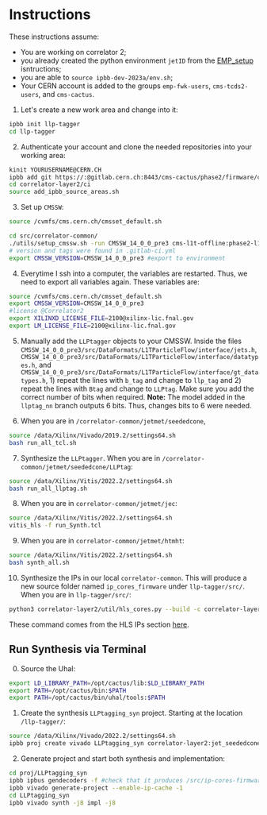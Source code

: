 # Instructions

These instructions assume:
* You are working on correlator 2;
* you already created the python environment `jetID` from the [EMP_setup](https://github.com/Brainz22/useful_notes/blob/main/EMP_setup.md) isntructions;
* you are able to `source ipbb-dev-2023a/env.sh`;
* Your CERN account is added to the groups `emp-fwk-users`, `cms-tcds2-users`, and `cms-cactus`.

1. Let's create a new work area and change into it:
```bash
ipbb init llp-tagger
cd llp-tagger
```
2. Authenticate your account and clone the needed repositories into your working area:
```bash
kinit YOURUSERNAME@CERN.CH
ipbb add git https://:@gitlab.cern.ch:8443/cms-cactus/phase2/firmware/correlator-layer2.git -b llptag_nn
cd correlator-layer2/ci
source add_ipbb_source_areas.sh
```

3. Set up `CMSSW`:
```bash
source /cvmfs/cms.cern.ch/cmsset_default.sh

cd src/correlator-common/
./utils/setup_cmssw.sh -run CMSSW_14_0_0_pre3 cms-l1t-offline:phase2-l1t-integration-14_0_0_pre3 phase2-l1t-1400pre3_v9 
# version and tags were found in .gitlab-ci.yml
export CMSSW_VERSION=CMSSW_14_0_0_pre3 #export to environment
```

4. Everytime I ssh into a computer, the variables are restarted. Thus, we need to export all variables again. These variables are:
```bash
source /cvmfs/cms.cern.ch/cmsset_default.sh
export CMSSW_VERSION=CMSSW_14_0_0_pre3
#license @Correlator2
export XILINXD_LICENSE_FILE=2100@xilinx-lic.fnal.gov
export LM_LICENSE_FILE=2100@xilinx-lic.fnal.gov
```

5. Manually add the `LLPtagger` objects to your CMSSW. Inside the files `CMSSW_14_0_0_pre3/src/DataFormats/L1TParticleFlow/interface/jets.h`, `CMSSW_14_0_0_pre3/src/DataFormats/L1TParticleFlow/interface/datatypes.h`, and `CMSSW_14_0_0_pre3/src/DataFormats/L1TParticleFlow/interface/gt_datatypes.h`, 1) repeat the lines with `b_tag` and change to `llp_tag` and 2) repeat the lines with `Btag` and change to `LLPtag`. Make sure you add the correct number of bits when required. **Note:** The model added in the `llptag_nn` branch outputs 6 bits. Thus, changes bits to 6 were needed.

6. When you are in `/correlator-common/jetmet/seededcone`, 
```bash
source /data/Xilinx/Vivado/2019.2/settings64.sh
bash run_all_tcl.sh
```

7. Synthesize the `LLPtagger`. When you are in `/correlator-common/jetmet/seededcone/LLPtag`:
```bash
source /data/Xilinx/Vitis/2022.2/settings64.sh
bash run_all_llptag.sh
```

8. When you are in `correlator-common/jetmet/jec`:
```bash
source /data/Xilinx/Vitis/2022.2/settings64.sh
vitis_hls -f run_Synth.tcl
```

9. When you are in `correlator-common/jetmet/htmht`:
```bash
source /data/Xilinx/Vitis/2022.2/settings64.sh
bash synth_all.sh
```
10. Synthesize the IPs in our local `correlator-common`. This will produce a new source folder named `ip_cores_firmware` under `llp-tagger/src/`. When you are in `llp-tagger/src/`:
```bash
python3 correlator-layer2/util/hls_cores.py --build -c correlator-layer2/hls-cores.yaml -p l2-seededcone
```
These command comes from the HLS IPs section [here](https://gitlab.cern.ch/cms-cactus/phase2/firmware/correlator-layer2/-/tree/master/jet_seededcone?ref_type=heads).

## Run Synthesis via Terminal

0. Source the Uhal:
```bash
export LD_LIBRARY_PATH=/opt/cactus/lib:$LD_LIBRARY_PATH
export PATH=/opt/cactus/bin:$PATH
export PATH=/opt/cactus/bin/uhal/tools:$PATH
```

1. Create the synthesis `LLPtagging_syn` project. Starting at the location `/llp-tagger/`:
```bash
source /data/Xilinx/Vivado/2022.2/settings64.sh
ipbb proj create vivado LLPtagging_syn correlator-layer2:jet_seededcone/board/serenity top_serenity.dep
```
2. Generate project and start both synthesis and implementation:
```bash
cd proj/LLPtagging_syn
ipbb ipbus gendecoders -f #check that it produces /src/ip-cores-firmware/
ipbb vivado generate-project --enable-ip-cache -1
cd LLPtagging_syn
ipbb vivado synth -j8 impl -j8
```

